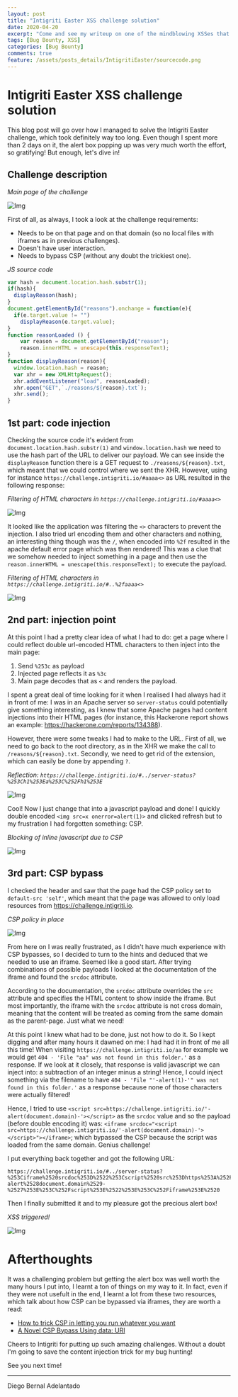 ```yaml
---
layout: post
title: "Intigriti Easter XSS challenge solution"
date: 2020-04-20
excerpt: "Come and see my writeup on one of the mindblowing XSSes that Intigriti creates for the fun (and frustration) of hackers..."
tags: [Bug Bounty, XSS]
categories: [Bug Bounty]
comments: true
feature: /assets/posts_details/IntigritiEaster/sourcecode.png
---
```


# Intigriti Easter XSS challenge solution

This blog post will go over how I managed to solve the Intigriti Easter challenge, which took definitely way too long. Even though I spent more than 2 days on it, the alert box popping up was very much worth the effort, so gratifying! But enough, let's dive in!

## Challenge description

*Main page of the challenge*

![Img](/assets/posts_details/IntigritiEaster/description.png)

First of all, as always, I took a look at the challenge requirements:

- Needs to be on that page and on that domain (so no local files with iframes as in previous challenges).
- Doesn't have user interaction.
- Needs to bypass CSP (without any doubt the trickiest one).

*JS source code*

```js
var hash = document.location.hash.substr(1);
if(hash){
  displayReason(hash);
}
document.getElementById("reasons").onchange = function(e){
  if(e.target.value != "")
    displayReason(e.target.value);
}
function reasonLoaded () {
    var reason = document.getElementById("reason");
    reason.innerHTML = unescape(this.responseText);
}
function displayReason(reason){
  window.location.hash = reason;
  var xhr = new XMLHttpRequest();
  xhr.addEventListener("load", reasonLoaded);
  xhr.open("GET",`./reasons/${reason}.txt`);
  xhr.send();
}
```

## 1st part: code injection

Checking the source code it's evident from `document.location.hash.substr(1)` and `window.location.hash` we need to use the hash part of the URL to deliver our payload. We can see inside the `displayReason` function there is a GET request to `./reasons/${reason}.txt`, which meant that we could control where we sent the XHR. However, using for instance `https://challenge.intigriti.io/#aaaa<>` as URL resulted in the following response:

*Filtering of HTML characters in `https://challenge.intigriti.io/#aaaa<>`*

![Img](/assets/posts_details/IntigritiEaster/filtering.png)

It looked like the application was filtering the `<>` characters to prevent the injection. I also tried url encoding them and other characters and nothing, an interesting thing though was the `/`, when encoded into `%2f` resulted in the apache default error page which was then rendered! This was a clue that we somehow needed to inject something in a page and then use the `reason.innerHTML = unescape(this.responseText);` to execute the payload.

*Filtering of HTML characters in `https://challenge.intigriti.io/#..%2faaaa<>`*

![Img](/assets/posts_details/IntigritiEaster/404.png)

## 2nd part: injection point

At this point I had a pretty clear idea of what I had to do: get a page where I could reflect double url-encoded HTML characters to then inject into the main page:

1. Send `%253c` as payload
2. Injected page reflects it as `%3c`
3. Main page decodes that as `<` and renders the payload.

I spent a great deal of time looking for it when I realised I had always had it in front of me: I was in an Apache server so `server-status` could potentially give something interesting, as I knew that some Apache pages had content injections into their HTML pages (for instance, this Hackerone report shows an example: https://hackerone.com/reports/134388).

However, there were some tweaks I had to make to the URL. First of all, we need to go back to the root directory, as in the XHR we make the call to `/reasons/${reason}.txt`. Secondly, we need to get rid of the extension, which can easily be done by appending `?`.

*Reflection: `https://challenge.intigriti.io/#../server-status?%253Ch1%253Ea%253C%252Fh1%253E`*

![Img](/assets/posts_details/IntigritiEaster/reflection.png)

Cool! Now I just change that into a javascript payload and done! I quickly double encoded `<img src=x onerror=alert(1)>` and clicked refresh but to my frustration I had forgotten something: CSP.

*Blocking of inline javascript due to CSP*

![Img](/assets/posts_details/IntigritiEaster/csp.png)

## 3rd part: CSP bypass

I checked the header and saw that the page had the CSP policy set to `default-src 'self'`, which meant that the page was allowed to only load resources from https://challenge.intigriti.io.

*CSP policy in place*

![Img](/assets/posts_details/IntigritiEaster/csp-policy.png)

From here on I was really frustrated, as I didn't have much experience with CSP bypasses, so I decided to turn to the hints and deduced that we needed to use an iframe. Seemed like a good start. After trying combinations of possible payloads I looked at the documentation of the iframe and found the `srcdoc` attribute.

According to the documentation, the `srcdoc` attribute overrides the `src` attribute and specifies the HTML content to show inside the iframe. But most importantly, the iframe with the `srcdoc` attribute is not cross domain, meaning that the content will be treated as coming from the same domain as the parent-page. Just what we need!

At this point I knew what had to be done, just not how to do it. So I kept digging and after many hours it dawned on me: I had had it in front of me all this time! When visiting `https://challenge.intigriti.io/aa` for example we would get `404 - 'File "aa" was not found in this folder.'` as a response. If we look at it closely, that response is valid javascript we can inject into: a subtraction of an integer minus a string! Hence, I could inject something via the filename to have `404 - 'File "'-alert(1)-'" was not found in this folder.'` as a response because none of those characters were actually filtered!

Hence, I tried to use `<script src=https://challenge.intigriti.io/'-alert(document.domain)-'></script>` as the `srcdoc` value and so the payload (before double encoding it) was: `<iframe srcdoc="<script src=https://challenge.intigriti.io/'-alert(document.domain)-'></script>"></iframe>`; which bypassed the CSP because the script was loaded from the same domain. Genius challenge!

I put everything back together and got the following URL:

```
https://challenge.intigriti.io/#../server-status?%253Ciframe%2520srcdoc%253D%2522%253Cscript%2520src%253Dhttps%253A%252F%252Fchallenge.intigriti.io%252F%2527-alert%2528document.domain%2529-%2527%253E%253C%252Fscript%253E%2522%253E%253C%252Fiframe%253E%2520
```

Then I finally submitted it and to my pleasure got the precious alert box!

*XSS triggered!*

![Img](/assets/posts_details/IntigritiEaster/xss.png)

# Afterthoughts

It was a challenging problem but getting the alert box was well worth the many hours I put into, I learnt a ton of things on my way to it. In fact, even if they were not usefult in the end, I learnt a lot from these two resources, which talk about how CSP can be bypassed via iframes, they are worth a read:

- [How to trick CSP in letting you run whatever you want](https://lab.wallarm.com/how-to-trick-csp-in-letting-you-run-whatever-you-want-73cb5ff428aa/)
- [A Novel CSP Bypass Using data: URI](https://www.nccgroup.trust/us/about-us/newsroom-and-events/blog/2019/april/a-novel-csp-bypass-using-data-uri/)

Cheers to Intigriti for putting up such amazing challenges. Without a doubt I'm going to save the content injection trick for my bug hunting!

See you next time!

---

Diego Bernal Adelantado
